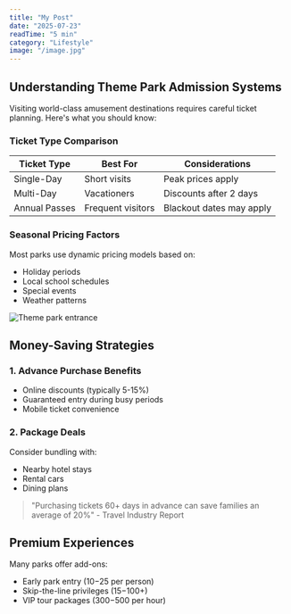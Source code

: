 ```yaml
---
title: "My Post"
date: "2025-07-23"
readTime: "5 min"
category: "Lifestyle"
image: "/image.jpg"
---
```


## Understanding Theme Park Admission Systems

Visiting world-class amusement destinations requires careful ticket planning. Here's what you should know:

### Ticket Type Comparison

| Ticket Type       | Best For          | Considerations          |
|-------------------|-------------------|-------------------------|
| Single-Day        | Short visits      | Peak prices apply       |
| Multi-Day         | Vacationers       | Discounts after 2 days  |
| Annual Passes     | Frequent visitors | Blackout dates may apply|

### Seasonal Pricing Factors

Most parks use dynamic pricing models based on:
- Holiday periods
- Local school schedules
- Special events
- Weather patterns

![Theme park entrance](/images/park-entrance.jpg)

## Money-Saving Strategies

### 1. Advance Purchase Benefits
- Online discounts (typically 5-15%)
- Guaranteed entry during busy periods
- Mobile ticket convenience

### 2. Package Deals
Consider bundling with:
- Nearby hotel stays
- Rental cars
- Dining plans

> "Purchasing tickets 60+ days in advance can save families an average of 20%" - Travel Industry Report

## Premium Experiences

Many parks offer add-ons:
- Early park entry ($10-$25 per person)
- Skip-the-line privileges ($15-$100+)
- VIP tour packages ($300-$500 per hour)